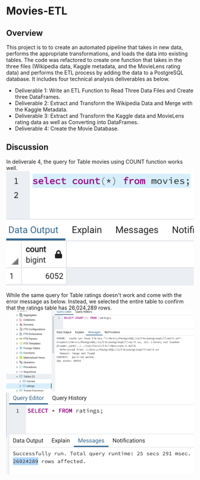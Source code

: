 # Movies-ETL
## Overview
This project is to to create an automated pipeline that takes in new data, performs the appropriate transformations, and loads the data into existing tables. The code was refactored to create one function that takes in the three files (Wikipedia data, Kaggle metadata, and the MovieLens rating data) and performs the ETL process by adding the data to a PostgreSQL database. It includes four technical analysis deliverables as below.
- Deliverable 1: Write an ETL Function to Read Three Data Files and Create three DataFrames.
- Deliverable 2: Extract and Transform the Wikipedia Data and Merge with the Kaggle Metadata.
- Deliverable 3: Extract and Transform the Kaggle data and MovieLens rating data as well as Converting into DataFrames.
- Deliverable 4: Create the Movie Database.
## Discussion
In deliverale 4, the query for Table movies using COUNT function works well. 
![movies_query](https://github.com/hankai26/Movies-ETL/blob/main/Resources/movies_query.png)

While the same query for Table ratings doesn't work and come with the error message as below. Instead, we selected the entire table to confirm that the ratings table has 26,024,289 rows.
![errmsg](https://github.com/hankai26/Movies-ETL/blob/main/Resources/errmsg.png)
![ratings_query](https://github.com/hankai26/Movies-ETL/blob/main/Resources/ratings_query.png)


